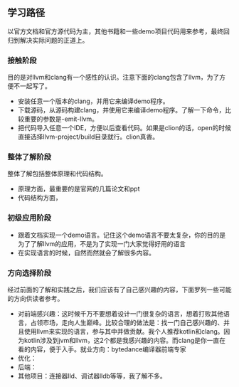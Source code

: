 ## 学习路径
以官方文档和官方源代码为主，其他书籍和一些demo项目代码用来参考，最终回归到解决实际问题的正道上。

### 接触阶段
目的是对llvm和clang有一个感性的认识。注意下面的clang包含了llvm，为了方便不一起写了。
- 安装任意一个版本的clang，并用它来编译demo程序。
- 下载源码，从源码构建clang，并使用它来编译demo程序。了解一下命令，比较重要的参数是-emit-llvm。
- 把代码导入任意一个IDE，方便以后查看代码。如果是clion的话，open的时候直接选择llvm-project/build目录就行。clion真香。

### 整体了解阶段
整体了解包括整体原理和代码结构。
- 原理方面，最重要的是官网的几篇论文和ppt
- 代码结构方面，

### 初级应用阶段
- 跟着文档实现一个demo语言。记住这个demo语言不要太复杂，你的目的是为了了解llvm的应用，不是为了实现一门大家觉得好用的语言
- 在实现语言的时候，自然而然就会了解很多内容。

### 方向选择阶段
经过前面的了解和实践之后，我们应该有了自己感兴趣的内容，下面罗列一些可能的方向供读者参考。

- 对前端感兴趣：这时候千万不要想着设计一门很复杂的语言，想着打败其他语言，占领市场，走向人生巅峰。比较合理的做法是：找一门自己感兴趣的、并且使用llvm来实现的语言，参与其中并做贡献。我个人推荐kotlin和clang。因为kotlin涉及到jvm和llvm，这2个都是我感兴趣的内容。而clang是你一直在看的内容，便于入手。就业方向：bytedance编译器前端专家
- 优化：
- 后端：
- 其他项目：连接器lld、调试器lldb等等，我了解不多。



